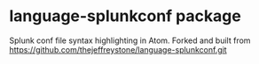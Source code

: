 # language-splunkconf package

Splunk conf file syntax highlighting in Atom.
Forked and built from https://github.com/thejeffreystone/language-splunkconf.git
